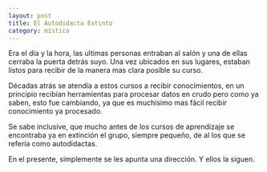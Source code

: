 ```yaml
---
layout: post
title: El Autodidacta Extinto
category: mística
---
```


Era el día y la hora, las ultimas personas entraban al salón y una de ellas cerraba la puerta detrás suyo.
Una vez ubicados en sus lugares, estaban listos para recibir de la manera mas clara posible su curso.

Décadas atrás se atendía a estos cursos a recibir conocimientos, en un principio recibían herramientas para procesar
datos en crudo pero como ya saben, esto fue cambiando, ya que es muchísimo mas fácil recibir conocimiento ya procesado.

Se sabe inclusive, que mucho antes de los cursos de aprendizaje se encontraba ya en extinción el grupo, siempre pequeño,
de al los que se refería como autodidactas.

En el presente, simplemente se les apunta una dirección.
Y ellos la siguen.
